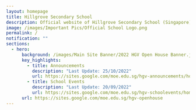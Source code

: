```yaml
---
layout: homepage
title: Hillgrove Secondary School
description: Official website of Hillgrove Secondary School (Singapore)
image: /images/Important Pics/Official School Logo.png
permalink: /
notification: ""
sections:
  - hero:
      background: /images/Main Site Banner/2022 HGV Open House Banner.jpg
      key_highlights:
        - title: Announcements
          description: "Last Update: 25/10/2022"
          url: https://sites.google.com/moe.edu.sg/hgv-announcements/home
        - title: School Events
          description: "Last Update: 20/09/2022"
          url: https://sites.google.com/moe.edu.sg/hgv-schoolevents/home
      url: https://sites.google.com/moe.edu.sg/hgv-openhouse
---
```

